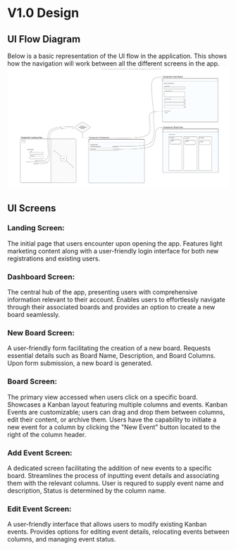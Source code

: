 # V1.0 Design

## UI Flow Diagram
Below is a basic representation of the UI flow in the application. This shows how the navigation will work between all the different screens in the app.
![Design Diagram](./diagrams/flow-1.png)

## UI Screens

### Landing Screen:

The initial page that users encounter upon opening the app.
Features light marketing content along with a user-friendly login interface for both new registrations and existing users.

### Dashboard Screen:

The central hub of the app, presenting users with comprehensive information relevant to their account.
Enables users to effortlessly navigate through their associated boards and provides an option to create a new board seamlessly.

### New Board Screen:

A user-friendly form facilitating the creation of a new board.
Requests essential details such as Board Name, Description, and Board Columns.
Upon form submission, a new board is generated.

### Board Screen:

The primary view accessed when users click on a specific board.
Showcases a Kanban layout featuring multiple columns and events.
Kanban Events are customizable; users can drag and drop them between columns, edit their content, or archive them.
Users have the capability to initiate a new event for a column by clicking the "New Event" button located to the right of the column header.

### Add Event Screen:

A dedicated screen facilitating the addition of new events to a specific board.
Streamlines the process of inputting event details and associating them with the relevant columns.
User is requred to supply event name and description, Status is determined by the column name.

### Edit Event Screen:

A user-friendly interface that allows users to modify existing Kanban events.
Provides options for editing event details, relocating events between columns, and managing event status.

